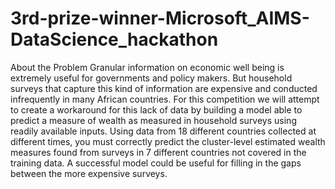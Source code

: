 # 3rd-prize-winner-Microsoft_AIMS-DataScience_hackathon
About the Problem  Granular information on economic well being is extremely useful for governments and policy makers. But household surveys that capture this kind of information are expensive and conducted infrequently in many African countries. For this competition we will attempt to create a workaround for this lack of data by building a model able to predict a measure of wealth as measured in household surveys using readily available inputs.  Using data from 18 different countries collected at different times, you must correctly predict the cluster-level estimated wealth measures found from surveys in 7 different countries not covered in the training data. A successful model could be useful for filling in the gaps between the more expensive surveys.
